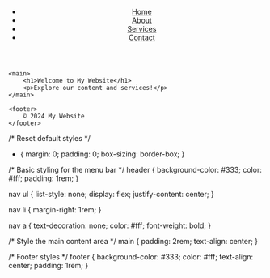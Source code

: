 <!DOCTYPE html>
<html lang="en">
<head>
    <meta charset="UTF-8">
    <meta name="viewport" content="width=device-width, initial-scale=1.0">
    <link rel="stylesheet" href="styles.css">
    <title>My Website</title>
</head>
<body>
    <header>
        <nav>
            <ul>
                <li><a href="#">Home</a></li>
                <li><a href="#">About</a></li>
                <li><a href="#">Services</a></li>
                <li><a href="#">Contact</a></li>
            </ul>
        </nav>
    </header>

    <main>
        <h1>Welcome to My Website</h1>
        <p>Explore our content and services!</p>
    </main>

    <footer>
        © 2024 My Website
    </footer>
</body>
</html>


/* Reset default styles */
* {
    margin: 0;
    padding: 0;
    box-sizing: border-box;
}

/* Basic styling for the menu bar */
header {
    background-color: #333;
    color: #fff;
    padding: 1rem;
}

nav ul {
    list-style: none;
    display: flex;
    justify-content: center;
}

nav li {
    margin-right: 1rem;
}

nav a {
    text-decoration: none;
    color: #fff;
    font-weight: bold;
}

/* Style the main content area */
main {
    padding: 2rem;
    text-align: center;
}

/* Footer styles */
footer {
    background-color: #333;
    color: #fff;
    text-align: center;
    padding: 1rem;
}
